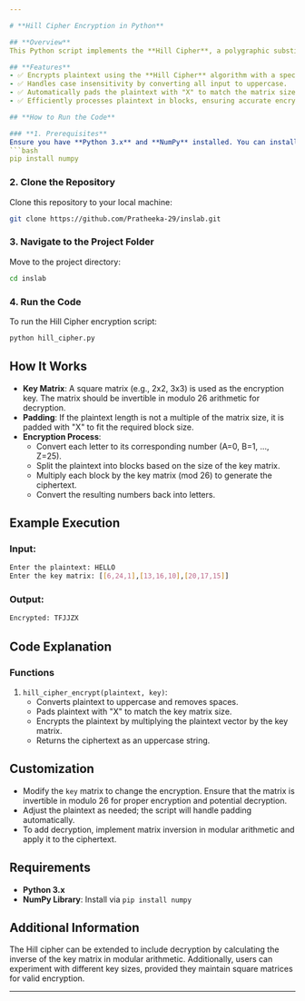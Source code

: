 ```yaml
---

# **Hill Cipher Encryption in Python**

## **Overview**
This Python script implements the **Hill Cipher**, a polygraphic substitution cipher that encrypts blocks of plaintext letters using matrix multiplication. The Hill cipher leverages linear algebra concepts, making it a classical method for encrypting alphabetic text in cryptography.

## **Features**
- ✅ Encrypts plaintext using the **Hill Cipher** algorithm with a specified key matrix.
- ✅ Handles case insensitivity by converting all input to uppercase.
- ✅ Automatically pads the plaintext with "X" to match the matrix size if necessary.
- ✅ Efficiently processes plaintext in blocks, ensuring accurate encryption.

## **How to Run the Code**

### **1. Prerequisites**
Ensure you have **Python 3.x** and **NumPy** installed. You can install NumPy using pip:
```bash
pip install numpy
```

### **2. Clone the Repository**
Clone this repository to your local machine:
```bash
git clone https://github.com/Pratheeka-29/inslab.git
```

### **3. Navigate to the Project Folder**
Move to the project directory:
```bash
cd inslab
```

### **4. Run the Code**
To run the Hill Cipher encryption script:
```bash
python hill_cipher.py
```

## **How It Works**
- **Key Matrix**: A square matrix (e.g., 2x2, 3x3) is used as the encryption key. The matrix should be invertible in modulo 26 arithmetic for decryption.
- **Padding**: If the plaintext length is not a multiple of the matrix size, it is padded with "X" to fit the required block size.
- **Encryption Process**:
  - Convert each letter to its corresponding number (A=0, B=1, ..., Z=25).
  - Split the plaintext into blocks based on the size of the key matrix.
  - Multiply each block by the key matrix (mod 26) to generate the ciphertext.
  - Convert the resulting numbers back into letters.

## **Example Execution**

### **Input:**
```bash
Enter the plaintext: HELLO
Enter the key matrix: [[6,24,1],[13,16,10],[20,17,15]]
```

### **Output:**
```bash
Encrypted: TFJJZX
```

## **Code Explanation**

### **Functions**
1. `hill_cipher_encrypt(plaintext, key)`:
   - Converts plaintext to uppercase and removes spaces.
   - Pads plaintext with "X" to match the key matrix size.
   - Encrypts the plaintext by multiplying the plaintext vector by the key matrix.
   - Returns the ciphertext as an uppercase string.

## **Customization**
- Modify the `key` matrix to change the encryption. Ensure that the matrix is invertible in modulo 26 for proper encryption and potential decryption.
- Adjust the plaintext as needed; the script will handle padding automatically.
- To add decryption, implement matrix inversion in modular arithmetic and apply it to the ciphertext.

## **Requirements**
- **Python 3.x**
- **NumPy Library**: Install via `pip install numpy`

## **Additional Information**
The Hill cipher can be extended to include decryption by calculating the inverse of the key matrix in modular arithmetic. Additionally, users can experiment with different key sizes, provided they maintain square matrices for valid encryption.

---
```


